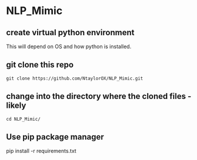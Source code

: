 # NLP_Mimic


## create virtual python environment 
This will depend on OS and how python is installed. 

## git clone this repo

```
git clone https://github.com/NtaylorOX/NLP_Mimic.git 
```
## change into the directory where the cloned files - likely 

```
cd NLP_Mimic/
```
## Use pip package manager

pip install -r requirements.txt


